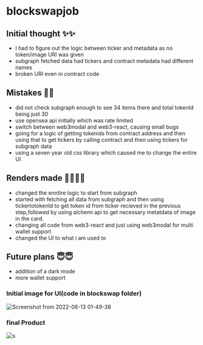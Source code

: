 # blockswapjob

## Initial thought ✨✨
- I had to figure out the logic between ticker and metadata as no token/image URI was given
- subgraph fetched data had tickers and contract metadata had different names
- broken URI even in contract code


## Mistakes 💫💫

- did not check subgraph enough to see 34 items there and total tokenId being just 30
- use opensea api initially which was rate limited
- switch between web3modal and web3-react, causing small bugs
- going for a logic of getting tokenids from contract address and then using that to get tickers by calling contract and then using tickers for subgraph data
- using a seven year old css library which caused me to change the entire UI



## Renders made 🏄‍♂️🏄‍♂️
- changed the enntire logic to start from subgraph
- started with fetching all data from subgraph and then using tickertotokenId to get token id from ticker recieved in the previous step,followed by using alchemi api to get necessary metatdata of image in the card.
- changing all code from web3-react and just using web3modal  for multi wallet support
- changed the UI to what i am used to



## Future plans 😇😇
- addition of a dark mode 
- more wallet support




### Initial image for UI(code in blockswap folder)

![Screenshot from 2022-06-13 01-49-38](https://user-images.githubusercontent.com/52003051/173304486-57321fdb-3f61-4001-be66-0a05dbc5e62a.png)

### final Product

![s](https://user-images.githubusercontent.com/52003051/173304924-ece37adb-5ef2-47fe-b80c-67b524fcba04.png)

